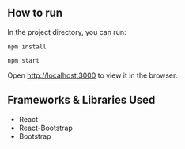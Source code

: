 ## How to run

In the project directory, you can run:

 `npm install`

 `npm start`

Open [http://localhost:3000](http://localhost:3000) to view it in the browser.


## Frameworks & Libraries Used
- React
- React-Bootstrap
- Bootstrap
